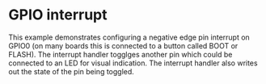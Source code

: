 # GPIO interrupt
This example demonstrates configuring a negative edge pin interrupt on GPIO0 (on many boards this is connected to a button called BOOT or FLASH).  The interrupt handler togglges another pin which could be connected to an LED for visual indication.  The interrupt handler also writes out the state of the pin being toggled.

